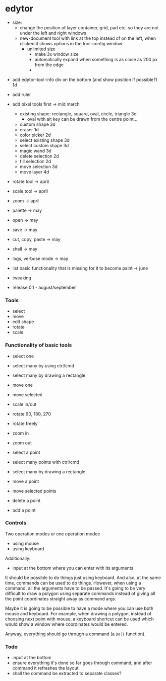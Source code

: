 # edytor

* size:
  - change the position of layer container, grid, pad etc. so they are not under the left and right windows
  - new-document tool with link at the top instead of on the left, when clicked it shows options in the tool-config window
    - unlimited size
      - make 3x window size
      - automatically expand when something is as close as 200 px from the edge
      - 

- add edytor-tool-info div on the bottom (and show position if possible?) 1d
- add ruler
- add pixel tools first -> mid march
    - existing shape: rectangle, square, oval, circle, triangle 3d
        - oval with alt key can be drawn from the centre point...
    - custom shape 3d
    - eraser 1d
    - color picker 2d
    - select existing shape 3d
    - select custom shape 3d
    - magic wand 3d
    - delete selection 2d
    - fill selection 2d
    - move selection 3d
    - move layer 4d
- rotate tool -> april
- scale tool -> april
- zoom -> april

- palette -> may
- open -> may
- save -> may
- cut, copy, paste -> may
- shell -> may
- logs, verbose mode -> may

- list basic functionality that is missing for it to become paint -> june
- tweaking
- release 0.1 - august/september

### Tools

* select
* move
* edit shape
* rotate
* scale



### Functionality of basic tools

* select one
* select many by using ctrl/cmd
* select many by drawing a rectangle


* move one
* move selected


* scale in/out
* rotate 90, 180, 270
* rotate freely


* zoom in
* zoom out


* select a point
* select many points with ctrl/cmd
* select many by drawing a rectangle


* move a point
* move selected points
* delete a point
* add a point


### Controls

Two operation modes or one operation modee

* using mouse
* using keyboard

Additionally:

* input at the bottom where you can enter with its arguments

It should be possible to do things just using keyboard. And also, at the same
time, commands can be used to do things. However, when using a command, all
the arguments have to be passed. It's going to be very difficult to draw a
polygon using separate commands instead of giving all the point coordinates
straight away as command args.

Maybe it is going to be possible to have a mode where you can use both mouse
and keyboard. For example, when drawing a polygon, instead of choosing next
point with mouse, a keyboard shortcut can be used which would show a window
where coordinates would be entered.

Anyway, everything should go through a command (a `Do()` function).


### Todo

* input at the bottom
* ensure everything it's done so far goes through command, and after command
it refreshes the layout
* shall the command be extracted to separate classes?

